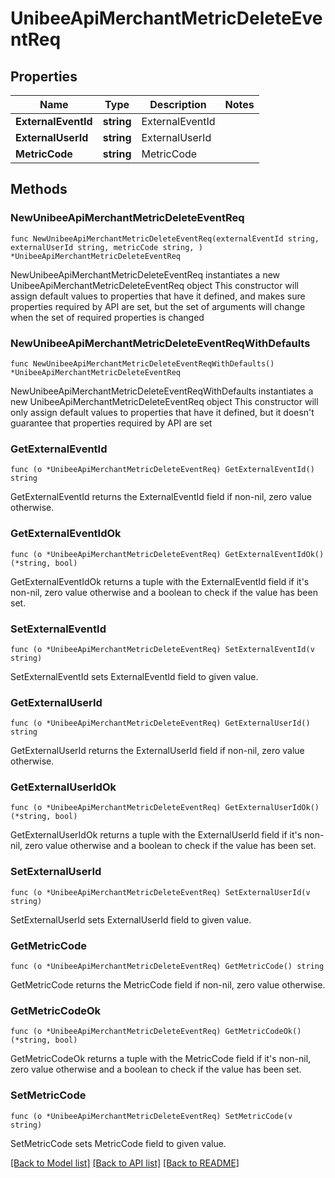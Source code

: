 # UnibeeApiMerchantMetricDeleteEventReq

## Properties

Name | Type | Description | Notes
------------ | ------------- | ------------- | -------------
**ExternalEventId** | **string** | ExternalEventId | 
**ExternalUserId** | **string** | ExternalUserId | 
**MetricCode** | **string** | MetricCode | 

## Methods

### NewUnibeeApiMerchantMetricDeleteEventReq

`func NewUnibeeApiMerchantMetricDeleteEventReq(externalEventId string, externalUserId string, metricCode string, ) *UnibeeApiMerchantMetricDeleteEventReq`

NewUnibeeApiMerchantMetricDeleteEventReq instantiates a new UnibeeApiMerchantMetricDeleteEventReq object
This constructor will assign default values to properties that have it defined,
and makes sure properties required by API are set, but the set of arguments
will change when the set of required properties is changed

### NewUnibeeApiMerchantMetricDeleteEventReqWithDefaults

`func NewUnibeeApiMerchantMetricDeleteEventReqWithDefaults() *UnibeeApiMerchantMetricDeleteEventReq`

NewUnibeeApiMerchantMetricDeleteEventReqWithDefaults instantiates a new UnibeeApiMerchantMetricDeleteEventReq object
This constructor will only assign default values to properties that have it defined,
but it doesn't guarantee that properties required by API are set

### GetExternalEventId

`func (o *UnibeeApiMerchantMetricDeleteEventReq) GetExternalEventId() string`

GetExternalEventId returns the ExternalEventId field if non-nil, zero value otherwise.

### GetExternalEventIdOk

`func (o *UnibeeApiMerchantMetricDeleteEventReq) GetExternalEventIdOk() (*string, bool)`

GetExternalEventIdOk returns a tuple with the ExternalEventId field if it's non-nil, zero value otherwise
and a boolean to check if the value has been set.

### SetExternalEventId

`func (o *UnibeeApiMerchantMetricDeleteEventReq) SetExternalEventId(v string)`

SetExternalEventId sets ExternalEventId field to given value.


### GetExternalUserId

`func (o *UnibeeApiMerchantMetricDeleteEventReq) GetExternalUserId() string`

GetExternalUserId returns the ExternalUserId field if non-nil, zero value otherwise.

### GetExternalUserIdOk

`func (o *UnibeeApiMerchantMetricDeleteEventReq) GetExternalUserIdOk() (*string, bool)`

GetExternalUserIdOk returns a tuple with the ExternalUserId field if it's non-nil, zero value otherwise
and a boolean to check if the value has been set.

### SetExternalUserId

`func (o *UnibeeApiMerchantMetricDeleteEventReq) SetExternalUserId(v string)`

SetExternalUserId sets ExternalUserId field to given value.


### GetMetricCode

`func (o *UnibeeApiMerchantMetricDeleteEventReq) GetMetricCode() string`

GetMetricCode returns the MetricCode field if non-nil, zero value otherwise.

### GetMetricCodeOk

`func (o *UnibeeApiMerchantMetricDeleteEventReq) GetMetricCodeOk() (*string, bool)`

GetMetricCodeOk returns a tuple with the MetricCode field if it's non-nil, zero value otherwise
and a boolean to check if the value has been set.

### SetMetricCode

`func (o *UnibeeApiMerchantMetricDeleteEventReq) SetMetricCode(v string)`

SetMetricCode sets MetricCode field to given value.



[[Back to Model list]](../README.md#documentation-for-models) [[Back to API list]](../README.md#documentation-for-api-endpoints) [[Back to README]](../README.md)


